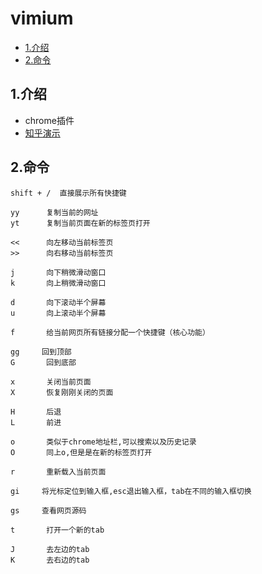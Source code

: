 # vimium

<!-- vim-markdown-toc Marked -->

* [1.介绍](#1.介绍)
* [2.命令](#2.命令)

<!-- vim-markdown-toc -->

## 1.介绍

- chrome插件
- [知乎演示](https://zhuanlan.zhihu.com/p/38179086)

## 2.命令

```shell
shift + /  直接展示所有快捷键

yy      复制当前的网址
yt      复制当前页面在新的标签页打开

<<      向左移动当前标签页
>>      向右移动当前标签页

j       向下稍微滑动窗口
k       向上稍微滑动窗口

d       向下滚动半个屏幕
u       向上滚动半个屏幕

f       给当前网页所有链接分配一个快捷键（核心功能）

gg     回到顶部
G       回到底部

x       关闭当前页面
X       恢复刚刚关闭的页面

H       后退
L       前进

o       类似于chrome地址栏,可以搜索以及历史记录
O       同上o,但是是在新的标签页打开

r       重新载入当前页面

gi     将光标定位到输入框,esc退出输入框，tab在不同的输入框切换

gs     查看网页源码

t       打开一个新的tab

J       去左边的tab
K       去右边的tab
```

